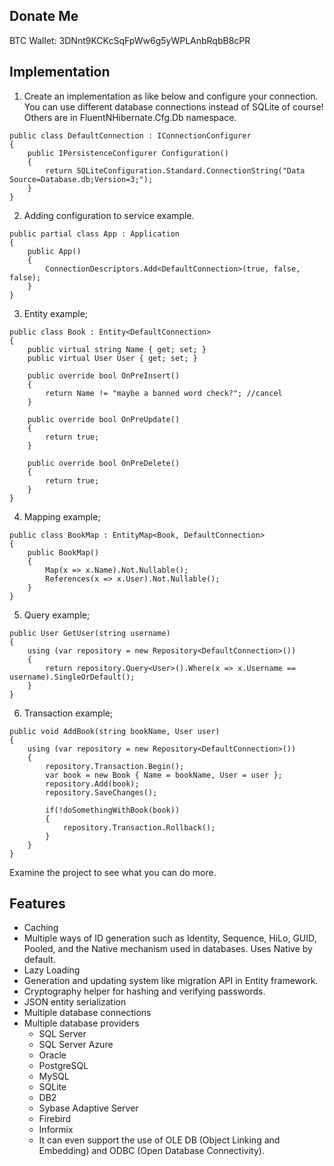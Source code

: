 ## Donate Me
BTC Wallet: 3DNnt9KCKcSqFpWw6g5yWPLAnbRqbB8cPR

## Implementation
 1. Create an implementation as like below and configure your connection. You can use different database connections instead of SQLite of course! Others are in FluentNHibernate.Cfg.Db namespace.
```
public class DefaultConnection : IConnectionConfigurer
{
    public IPersistenceConfigurer Configuration()
    {
        return SQLiteConfiguration.Standard.ConnectionString("Data Source=Database.db;Version=3;");
    }
}
```
 2. Adding configuration to service example.
```
public partial class App : Application
{
    public App()
    {
        ConnectionDescriptors.Add<DefaultConnection>(true, false, false);
    }
}
```
 3. Entity example;
```
public class Book : Entity<DefaultConnection>
{
    public virtual string Name { get; set; }
    public virtual User User { get; set; }

    public override bool OnPreInsert()
    {
        return Name != "maybe a banned word check?"; //cancel
    }

    public override bool OnPreUpdate()
    {
        return true;
    }

    public override bool OnPreDelete()
    {
        return true;
    }
}
```
 4. Mapping example;
```
public class BookMap : EntityMap<Book, DefaultConnection>
{
    public BookMap()
    {
        Map(x => x.Name).Not.Nullable();
        References(x => x.User).Not.Nullable();
    }
}
```
 5. Query example;
```
public User GetUser(string username)
{
    using (var repository = new Repository<DefaultConnection>())
    {
        return repository.Query<User>().Where(x => x.Username == username).SingleOrDefault();
    }
}
```
 6. Transaction example;
```
public void AddBook(string bookName, User user)
{
    using (var repository = new Repository<DefaultConnection>())
    {
        repository.Transaction.Begin();
        var book = new Book { Name = bookName, User = user };
        repository.Add(book);
        repository.SaveChanges();
    
        if(!doSomethingWithBook(book))
        {
            repository.Transaction.Rollback();
        }
    }
}
```

Examine the project to see what you can do more.

## Features
- Caching
- Multiple ways of ID generation such as Identity, Sequence, HiLo, GUID, Pooled, and the Native mechanism used in databases. Uses Native by default.
- Lazy Loading
- Generation and updating system like migration API in Entity framework.
- Cryptography helper for hashing and verifying passwords.
- JSON entity serialization
-  Multiple database connections
 - Multiple database providers
   - SQL Server
   - SQL Server Azure
   - Oracle
   - PostgreSQL
   - MySQL
   - SQLite
   - DB2
   - Sybase Adaptive Server
   - Firebird
   - Informix
   - It can even support the use of OLE DB (Object Linking and Embedding) and ODBC (Open Database Connectivity). 
